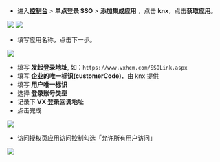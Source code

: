 <IntegrationDetailCard :title="`在 ${$localeConfig.brandName} 中创建应用`">

- 进入[**控制台**](https://console.authing.cn) > **单点登录 SSO** > **添加集成应用** ，点击 **knx**，点击**获取应用**。

![](~@imagesZhCn/integration/knx/1-1.png)
![](~@imagesZhCn/integration/knx/1-2.png)

- 填写应用名称，点击下一步。

![](~@imagesZhCn/integration/knx/1-3.png)

- 填写 **发起登录地址**, 如：`https://www.vxhcm.com/SSOLink.aspx`
- 填写 **企业的唯一标识(customerCode)**，由 knx 提供
- 填写 **用户唯一标识**
- 选择 **登录账号类型**
- 记录下 **VX 登录回调地址**
- 点击完成

![](~@imagesZhCn/integration/knx/1-4.png)

- 访问授权页应用访问控制勾选「允许所有用户访问」

![](~@imagesZhCn/integration/knx/1-5.png)

</IntegrationDetailCard>
